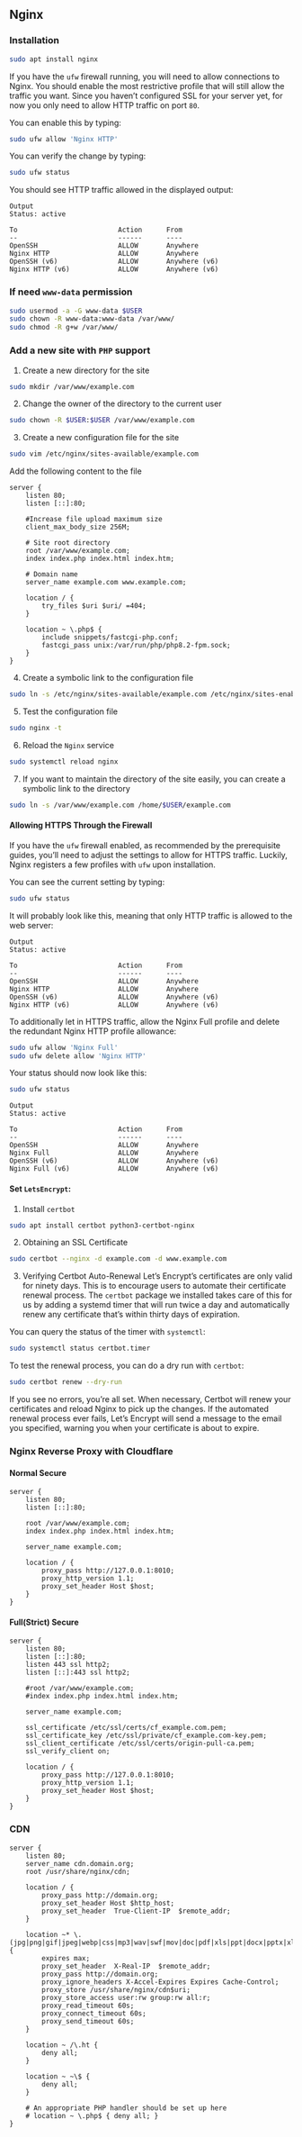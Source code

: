 ## Nginx

### Installation
```bash
sudo apt install nginx
```

If you have the `ufw` firewall running, you will need to allow connections to Nginx. You should enable the most restrictive profile that will still allow the traffic you want. Since you haven’t configured SSL for your server yet, for now you only need to allow HTTP traffic on port `80`.

You can enable this by typing:
```bash
sudo ufw allow 'Nginx HTTP'
```

You can verify the change by typing:
```bash
sudo ufw status
```

You should see HTTP traffic allowed in the displayed output:
```log
Output
Status: active

To                         Action      From
--                         ------      ----
OpenSSH                    ALLOW       Anywhere
Nginx HTTP                 ALLOW       Anywhere
OpenSSH (v6)               ALLOW       Anywhere (v6)
Nginx HTTP (v6)            ALLOW       Anywhere (v6)
```

### If need `www-data` permission
```bash
sudo usermod -a -G www-data $USER
sudo chown -R www-data:www-data /var/www/
sudo chmod -R g+w /var/www/
```

### Add a new site with **`PHP`** support
1. Create a new directory for the site
```bash
sudo mkdir /var/www/example.com
```

2. Change the owner of the directory to the current user
```bash
sudo chown -R $USER:$USER /var/www/example.com
```

3. Create a new configuration file for the site
```bash
sudo vim /etc/nginx/sites-available/example.com
```
Add the following content to the file
```nginx
server {
    listen 80;
    listen [::]:80;

    #Increase file upload maximum size
    client_max_body_size 256M;

    # Site root directory
    root /var/www/example.com;
    index index.php index.html index.htm;

    # Domain name
    server_name example.com www.example.com;

    location / {
        try_files $uri $uri/ =404;
    }

    location ~ \.php$ {
        include snippets/fastcgi-php.conf;
        fastcgi_pass unix:/var/run/php/php8.2-fpm.sock;
    }
}
```

4. Create a symbolic link to the configuration file
```bash
sudo ln -s /etc/nginx/sites-available/example.com /etc/nginx/sites-enabled/
```

5. Test the configuration file
```bash
sudo nginx -t
```

6. Reload the `Nginx` service
```bash
sudo systemctl reload nginx
```

7. If you want to maintain the directory of the site easily, you can create a symbolic link to the directory
```bash
sudo ln -s /var/www/example.com /home/$USER/example.com
```

#### Allowing HTTPS Through the Firewall
If you have the `ufw` firewall enabled, as recommended by the prerequisite guides, you’ll need to adjust the settings to allow for HTTPS traffic. Luckily, Nginx registers a few profiles with `ufw` upon installation.

You can see the current setting by typing:
```bash
sudo ufw status
```

It will probably look like this, meaning that only HTTP traffic is allowed to the web server:
```log
Output
Status: active

To                         Action      From
--                         ------      ----
OpenSSH                    ALLOW       Anywhere                  
Nginx HTTP                 ALLOW       Anywhere                  
OpenSSH (v6)               ALLOW       Anywhere (v6)             
Nginx HTTP (v6)            ALLOW       Anywhere (v6)
```

To additionally let in HTTPS traffic, allow the Nginx Full profile and delete the redundant Nginx HTTP profile allowance:
```bash
sudo ufw allow 'Nginx Full'
sudo ufw delete allow 'Nginx HTTP'
```

Your status should now look like this:
```bash
sudo ufw status
```

```log
Output
Status: active

To                         Action      From
--                         ------      ----
OpenSSH                    ALLOW       Anywhere
Nginx Full                 ALLOW       Anywhere
OpenSSH (v6)               ALLOW       Anywhere (v6)
Nginx Full (v6)            ALLOW       Anywhere (v6)
```

#### Set `LetsEncrypt`:
1. Install `certbot`
```bash
sudo apt install certbot python3-certbot-nginx
```

2. Obtaining an SSL Certificate
```bash
sudo certbot --nginx -d example.com -d www.example.com
```

3. Verifying Certbot Auto-Renewal
Let’s Encrypt’s certificates are only valid for ninety days. This is to encourage users to automate their certificate renewal process. The `certbot` package we installed takes care of this for us by adding a systemd timer that will run twice a day and automatically renew any certificate that’s within thirty days of expiration.

You can query the status of the timer with `systemctl`:
```bash
sudo systemctl status certbot.timer
```

To test the renewal process, you can do a dry run with `certbot`:
```bash
sudo certbot renew --dry-run
```
If you see no errors, you’re all set. When necessary, Certbot will renew your certificates and reload Nginx to pick up the changes. If the automated renewal process ever fails, Let’s Encrypt will send a message to the email you specified, warning you when your certificate is about to expire.

### Nginx Reverse Proxy with Cloudflare
#### Normal Secure
```nginx
server {
    listen 80;
    listen [::]:80;

    root /var/www/example.com;
    index index.php index.html index.htm;

    server_name example.com;

    location / {
        proxy_pass http://127.0.0.1:8010;
        proxy_http_version 1.1;
        proxy_set_header Host $host;
    }
}
```

#### Full(Strict) Secure
```nginx
server {
    listen 80;
    listen [::]:80;
    listen 443 ssl http2;
    listen [::]:443 ssl http2;

    #root /var/www/example.com;
    #index index.php index.html index.htm;

    server_name example.com;

    ssl_certificate /etc/ssl/certs/cf_example.com.pem;
    ssl_certificate_key /etc/ssl/private/cf_example.com-key.pem;
    ssl_client_certificate /etc/ssl/certs/origin-pull-ca.pem;
    ssl_verify_client on;

    location / {
        proxy_pass http://127.0.0.1:8010;
        proxy_http_version 1.1;
        proxy_set_header Host $host;
    }
}
```

### CDN
```nginx
server {
    listen 80;
    server_name cdn.domain.org;
    root /usr/share/nginx/cdn;

    location / {
        proxy_pass http://domain.org;
        proxy_set_header Host $http_host;
        proxy_set_header  True-Client-IP  $remote_addr;
    }

    location ~* \.(jpg|png|gif|jpeg|webp|css|mp3|wav|swf|mov|doc|pdf|xls|ppt|docx|pptx|xlsx)$ {
        expires max;
        proxy_set_header  X-Real-IP  $remote_addr;
        proxy_pass http://domain.org;
        proxy_ignore_headers X-Accel-Expires Expires Cache-Control;
        proxy_store /usr/share/nginx/cdn$uri;
        proxy_store_access user:rw group:rw all:r;
        proxy_read_timeout 60s;
        proxy_connect_timeout 60s;
        proxy_send_timeout 60s;
    }

    location ~ /\.ht {
        deny all;
    }

    location ~ ~\$ {
        deny all;
    }

    # An appropriate PHP handler should be set up here
    # location ~ \.php$ { deny all; }
}
```
